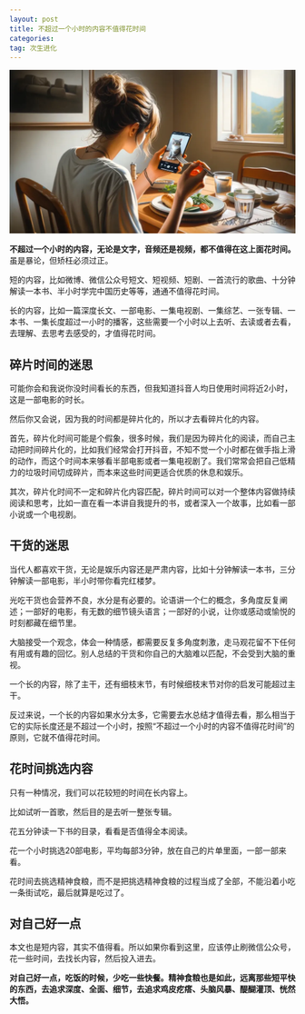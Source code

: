 ```yaml
---
layout: post
title: 不超过一个小时的内容不值得花时间
categories: 
tag: 次生进化
---
```


![1739787147382](/assets/images/1739787147382.png)

**不超过一个小时的内容，无论是文字，音频还是视频，都不值得在这上面花时间。** 虽是暴论，但矫枉必须过正。

短的内容，比如微博、微信公众号短文、短视频、短剧、一首流行的歌曲、十分钟解读一本书、半小时学完中国历史等等，通通不值得花时间。

长的内容，比如一篇深度长文、一部电影、一集电视剧、一集综艺、一张专辑、一本书、一集长度超过一小时的播客，这些需要一个小时以上去听、去读或者去看，去理解、去思考去感受的，才值得花时间。

## 碎片时间的迷思

可能你会和我说你没时间看长的东西，但我知道抖音人均日使用时间将近2小时，这是一部电影的时长。

然后你又会说，因为我的时间都是碎片化的，所以才去看碎片化的内容。

首先，碎片化时间可能是个假象，很多时候，我们是因为碎片化的阅读，而自己主动把时间碎片化的，比如我们经常会打开抖音，不知不觉一个小时都在做手指上滑的动作，而这个时间本来够看半部电影或者一集电视剧了。我们常常会把自己低精力的垃圾时间切成碎片，而本来这些时间更适合优质的休息和娱乐。

其次，碎片化时间不一定和碎片化内容匹配，碎片时间可以对一个整体内容做持续阅读和思考，比如一直在看一本讲自我提升的书，或者深入一个故事，比如看一部小说或一个电视剧。

## 干货的迷思

当代人都喜欢干货，无论是娱乐内容还是严肃内容，比如十分钟解读一本书，三分钟解读一部电影，半小时带你看完红楼梦。

光吃干货也会营养不良，水分是有必要的。论语讲一个仁的概念，多角度反复阐述；一部好的电影，有无数的细节镜头语言；一部好的小说，让你或感动或愉悦的时刻都藏在细节里。

大脑接受一个观念，体会一种情感，都需要反复多角度刺激，走马观花留不下任何有用或有趣的回忆。别人总结的干货和你自己的大脑难以匹配，不会受到大脑的重视。

一个长的内容，除了主干，还有细枝末节，有时候细枝末节对你的启发可能超过主干。

反过来说，一个长的内容如果水分太多，它需要去水总结才值得去看，那么相当于它的实际长度还是不超过一个小时，按照“不超过一个小时的内容不值得花时间”的原则，它就不值得花时间。

## 花时间挑选内容

只有一种情况，我们可以花较短的时间在长内容上。

比如试听一首歌，然后目的是去听一整张专辑。

花五分钟读一下书的目录，看看是否值得全本阅读。

花一个小时挑选20部电影，平均每部3分钟，放在自己的片单里面，一部一部来看。

花时间去挑选精神食粮，而不是把挑选精神食粮的过程当成了全部，不能沿着小吃一条街试吃，最后就算是吃过了。

## 对自己好一点

本文也是短内容，其实不值得看。所以如果你看到这里，应该停止刷微信公众号，花一些时间，去找长内容，然后投入进去。

**对自己好一点，吃饭的时候，少吃一些快餐。精神食粮也是如此，远离那些短平快的东西，去追求深度、全面、细节，去追求鸡皮疙瘩、头脑风暴、醍醐灌顶、恍然大悟。**
